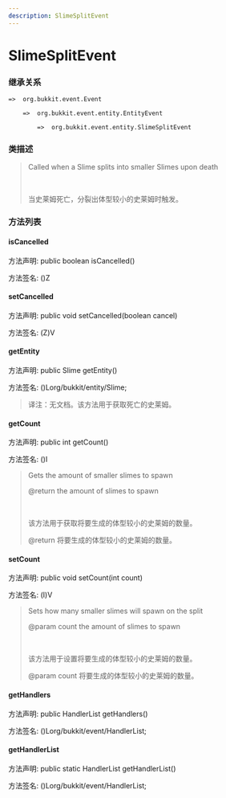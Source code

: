 ```yaml
---
description: SlimeSplitEvent
---
```


# SlimeSplitEvent

### 继承关系

    =>  org.bukkit.event.Event

        =>  org.bukkit.event.entity.EntityEvent

            =>  org.bukkit.event.entity.SlimeSplitEvent

### 类描述

> Called when a Slime splits into smaller Slimes upon death
> 
> <br>
> 
> 当史莱姆死亡，分裂出体型较小的史莱姆时触发。

### 方法列表

#### isCancelled

方法声明: public boolean isCancelled()

方法签名: ()Z

#### setCancelled

方法声明: public void setCancelled(boolean cancel)

方法签名: (Z)V

#### getEntity

方法声明: public Slime getEntity()

方法签名: ()Lorg/bukkit/entity/Slime;

> 译注：无文档。该方法用于获取死亡的史莱姆。

#### getCount

方法声明: public int getCount()

方法签名: ()I

> Gets the amount of smaller slimes to spawn
> 
> @return the amount of slimes to spawn
> 
> <br>
> 
> 该方法用于获取将要生成的体型较小的史莱姆的数量。
> 
> @return 将要生成的体型较小的史莱姆的数量。

#### setCount

方法声明: public void setCount(int count)

方法签名: (I)V

> Sets how many smaller slimes will spawn on the split
> 
> @param count the amount of slimes to spawn
> 
> <br>
> 
> 该方法用于设置将要生成的体型较小的史莱姆的数量。
> 
> @param count 将要生成的体型较小的史莱姆的数量。

#### getHandlers

方法声明: public HandlerList getHandlers()

方法签名: ()Lorg/bukkit/event/HandlerList;

#### getHandlerList

方法声明: public static HandlerList getHandlerList()

方法签名: ()Lorg/bukkit/event/HandlerList;